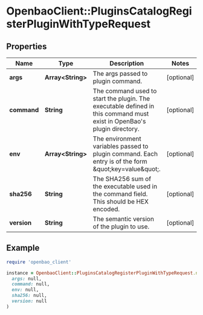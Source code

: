 # OpenbaoClient::PluginsCatalogRegisterPluginWithTypeRequest

## Properties

| Name | Type | Description | Notes |
| ---- | ---- | ----------- | ----- |
| **args** | **Array&lt;String&gt;** | The args passed to plugin command. | [optional] |
| **command** | **String** | The command used to start the plugin. The executable defined in this command must exist in OpenBao&#39;s plugin directory. | [optional] |
| **env** | **Array&lt;String&gt;** | The environment variables passed to plugin command. Each entry is of the form \&quot;key&#x3D;value\&quot;. | [optional] |
| **sha256** | **String** | The SHA256 sum of the executable used in the command field. This should be HEX encoded. | [optional] |
| **version** | **String** | The semantic version of the plugin to use. | [optional] |

## Example

```ruby
require 'openbao_client'

instance = OpenbaoClient::PluginsCatalogRegisterPluginWithTypeRequest.new(
  args: null,
  command: null,
  env: null,
  sha256: null,
  version: null
)
```

